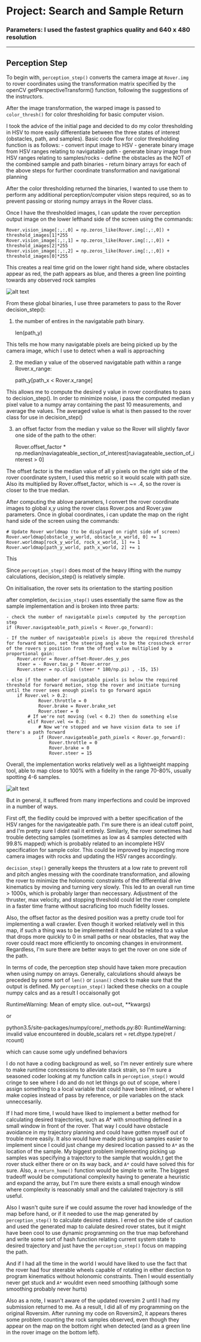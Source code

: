 # Project: Search and Sample Return

### Parameters: I used the fastest graphics quality and 640 x 480 resolution

---

[//]: # (Image References)


[image1]: ./project_images/rover_in_action.png
[image2]: ./project_images/rover_grid.png
[image4]: ./project_images/rover_img.jpg
[image5]: ./project_images/rover_img.jpg
## Perception Step

To begin with, `perception_step()` converts the camera image at `Rover.img` to rover coordinates using the transformation matrix
specified by the openCV getPerspectiveTransform() function, following the suggestions of the instructors. 

After the image transformation, the warped image is passed to `color_thresh()` for color thresholding for basic computer vision.

I took the advice of the initial page and decided to do my color thresholding in HSV to more easily differentiate between the 
three states of interest (obstacles, path, and samples). Basic code flow for color thresholding function is as follows:
    - convert input image to HSV
    - generate binary image from HSV ranges relating to navigatable path
    - generate binary image from HSV ranges relating to samples/rocks
    - define the obstacles as the NOT of the combined sample and path binaries
    - return binary arrays for each of the above steps for further coordinate transformation and navigational planning

After the color thresholding returned the binaries, I wanted to use them to perform any additional perception/computer vision steps required, so as to prevent passing or storing numpy arrays in the Rover class. 

Once I have the thresholded images, I can update the rover perception output image on the lower lefthand side of the screen using the commands:

    Rover.vision_image[:,:,0] = np.zeros_like(Rover.img[:,:,0]) + threshold_images[1]*255
    Rover.vision_image[:,:,1] = np.zeros_like(Rover.img[:,:,0]) + threshold_images[2]*255
    Rover.vision_image[:,:,2] = np.zeros_like(Rover.img[:,:,0]) + threshold_images[0]*255

This creates a real time grid on the lower right hand side, where obstacles appear as red, the path appears as blue, and theres a green line pointing towards any observed rock samples

![alt text][image2]


From these global binaries, I use three parameters to pass to the Rover decision_step():
    
1) the number of entires in the navigatable path binary. 

    len(path_y)

This tells me how many navigatable pixels are being picked up by the camera image, which I use to detect when a wall is approaching

    
2) the median y value of the observed navigatable path within a range Rover.x_range:

    path_y[path_x < Rover.x_range]

This allows me to compute the desired y value in rover coordinates to pass to decision_step(). In order to minimize
noise, i pass the computed median y pixel value to a numpy array containing the past 10 measurements, and average the values. The averaged value is what is then passed to the rover class for use in decision_step()
    
3) an offset factor from the median y value so the Rover will slightly favor one side of the path to the other:
    
    Rover.offset_factor * np.median(naviagateable_section_of_interest[naviagateable_section_of_interest > 0]

The offset factor is the median value of all y pixels on the right side of the rover coordinate system, I used this metric
so it would scale with path size. Also its multiplied by Rover.offset_factor, which is ~= .4, so the rover is closer to the true median.
        
 
After computing the ablove parameters, I convert the rover coordinate images to global x,y using the rover class Rover.pos and Rover.yaw parameters. Once in global coordinates, i can update the map on the right hand side of the screen using the commands:

    # Update Rover worldmap (to be displayed on right side of screen)
    Rover.worldmap[obstacle_y_world, obstacle_x_world, 0] += 1
    Rover.worldmap[rock_y_world, rock_x_world, 1] += 1
    Rover.worldmap[path_y_world, path_x_world, 2] += 1

This 

Since `perception_step()` does most of the heavy lifting with the numpy calculations, decision_step() is relatively simple. 

On initialisation, the rover sets its orientation to the starting position

after completion, `decision_step()` uses essentially the same flow as the sample implementation and is broken into three parts:

    - check the number of navigatable pixels computed by the perception step
    if (Rover.navigateable_path_pixels < Rover.go_forward):

    - If the number of navigateable pixels is above the required threshold for forward motion, set the steering angle to be the crosscheck error of the rovers y position from the offset value multiplied by a proportional gain:
        Rover.error = Rover.offset-Rover.des_y_pos
        steer = - Rover.tau_p * Rover.error
        Rover.steer = np.clip( (steer * 180/np.pi) , -15, 15)

    - else if the number of navigatable pixels is below the required threshold for forward motion, stop the rover and initiate turning 
    until the rover sees enough pixels to go forward again
        if Rover.vel > 0.2:
                Rover.throttle = 0
                Rover.brake = Rover.brake_set
                Rover.steer = 0
            # If we're not moving (vel < 0.2) then do something else
            elif Rover.vel <= 0.2:
                # Now we're stopped and we have vision data to see if there's a path forward
                if (Rover.navigateable_path_pixels < Rover.go_forward):
                    Rover.throttle = 0
                    Rover.brake = 0
                    Rover.steer = 15 



Overall, the implementation works relatively well as a lightweight mapping tool, able to map close to 100% with a fidelity in the 
range 70-80%, usually spotting 4-6 samples. 

![alt text][image1]

But in general, it suffered from many imperfections and could be improved in a number of ways. 

First off, the fiedlity could be improved with a better specification of the HSV ranges for the navigateable path. I'm sure there is an ideal cutoff point, and I'm pretty sure I didnt nail it entirely. Similarly, the rover sometimes had trouble detecting samples (sometimes as low as 4 samples detected with 99.8% mapped) which is probably related to an incomplete HSV specification for sample color. This could be improved by inspecting more camera images with rocks and updating the HSV ranges accordingly.

`decision_step()` generally keeps the thrusters at a low rate to prevent roll and pitch angles messing with the coordinate transformation, and allowing the rover to minimize the holonomic constraints of the differential drive kinematics by moving and turning very slowly. This led to an overall run time > 1000s, which is probably larger than neccessary. Adjustment of the thruster, max velocity, and stopping threshold
could let the rover complete in a faster time frame without sacraficing too much fidelity losses. 

Also, the offset factor as the desired position was a pretty crude tool for implementing a wall crawler. Even though it worked relatively well in this map, if such a thing was to be implemented it should be related to a value that drops more quickly to 0 in small paths or near obstacles, that way the rover could react more efficiently to oncoming changes in environment. Regardless, I'm sure there are better ways to get the rover on one side of the path. 

In terms of code, the perception step should have taken more precaution when using numpy on arrays. Generally, calculations should always be 
preceded by some sort of `len()` or `isnan()` check to make sure that the output is defined. My `perception_step()` lacked these checks on a couple numpy calcs and as a result I occaisonally got 

RuntimeWarning: Mean of empty slice. 
    out=out, **kwargs)

or

python3.5/site-packages/numpy/core/_methods.py:80: RuntimeWarning: invalid value encountered in double_scalars
  ret = ret.dtype.type(ret / rcount)

which can cause some ugly undefined behaviors

I do not have a coding background as well, so I'm never entirely sure where to make runtime concessions to alleviate stack strain, so I'm 
sure a seasoned coder looking at my function calls in `perception_step()` would cringe to see where I do and do not let things go out of scope, where I assign something to a local variable that could have been inlined, or where I make copies instead of pass by reference, or pile variables on the stack unneccesarily. 


If I had more time, I would have liked to implement a better method for calculating desired trajectories, such as A* with smoothing defined in a small window in front of the rover. That way I could have obstacle avoidance in my trajectory planning and could have gotten myself out of trouble more easily. It also would have made picking up samples easier to implement since I could just change my desired location passed to `A*` as the location of the sample. My biggest problem implementing picking up samples was specifying a trajectory to the sample that wouldn,t get the rover stuck either there or on its way back, and `A*` could have solved this for sure. Also, a `return_home()` function would be simple to write. The biggest tradeoff would be computational complexity having to generate a heuristic and expand the array, but I'm sure there exists a small enough window where complexity is reasonably small and the calulated trajectory is still useful. 

Also I wasn't quite sure if we could assume the rover had knowledge of the map before hand, or if it needed to use the map generated by `perception_step()` to calculate desired states. I erred on the side of caution and used the generated map to calulate desired rover states, but it might have been cool to use dynamic programming on the true map beforehand and write some sort of hash function relating current system state to desired trajectory and just have the `perception_step()` focus on mapping the path. 

And if I had all the time in the world I would have liked to use the fact that the rover had four steerable wheels capable of rotating in either diection to program kinematics without holonomic constraints. Then I would essentially never get stuck and `A*` wouldnt even need smoothing (although some smoothing probably never hurts)


Also as a note, I wasn't aware of the updated roversim 2 until I had my submission returned to me. As a result, I did all of my programming on the original Roversim. After running my code on Roversim2, it appears theres some problem counting the rock samples observed, even though they appear on the map on the bottom right when detected (and as a green line in the rover image on the bottom left). 

